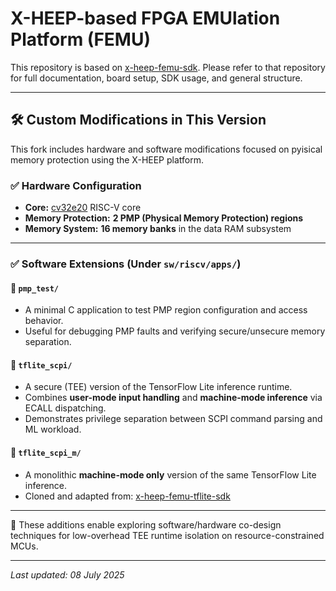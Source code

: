 # X-HEEP-based FPGA EMUlation Platform (FEMU)

This repository is based on [x-heep-femu-sdk](https://github.com/esl-epfl/x-heep-femu-sdk/tree/main). Please refer to that repository for full documentation, board setup, SDK usage, and general structure.

---

## 🛠️ Custom Modifications in This Version

This fork includes hardware and software modifications focused on pyisical memory protection using the X-HEEP platform.

### ✅ Hardware Configuration
- **Core:** [cv32e20](https://github.com/openhwgroup/cv32e20) RISC-V core
- **Memory Protection:** **2 PMP (Physical Memory Protection) regions**
- **Memory System:** **16 memory banks** in the data RAM subsystem

---

### ✅ Software Extensions (Under `sw/riscv/apps/`)

#### 🔹 `pmp_test/`
- A minimal C application to test PMP region configuration and access behavior.
- Useful for debugging PMP faults and verifying secure/unsecure memory separation.

#### 🔹 `tflite_scpi/`
- A secure (TEE) version of the TensorFlow Lite inference runtime.
- Combines **user-mode input handling** and **machine-mode inference** via ECALL dispatching.
- Demonstrates privilege separation between SCPI command parsing and ML workload.

#### 🔹 `tflite_scpi_m/`
- A monolithic **machine-mode only** version of the same TensorFlow Lite inference.
- Cloned and adapted from: [x-heep-femu-tflite-sdk](https://github.com/cad-polito-it/x-heep-femu-tflite-sdk)

---

📌 These additions enable exploring software/hardware co-design techniques for low-overhead TEE runtime isolation on resource-constrained MCUs.

---

*Last updated: 08 July 2025*
